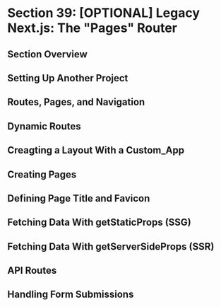 # Section 39: [OPTIONAL] Legacy Next.js: The "Pages" Router 

## Section Overview 

## Setting Up Another Project 

## Routes, Pages, and Navigation 

## Dynamic Routes 

## Creagting a Layout With a Custom_App

## Creating Pages 

## Defining Page Title and Favicon 

## Fetching Data With getStaticProps (SSG)

## Fetching Data With getServerSideProps (SSR)

## API Routes 

## Handling Form Submissions 